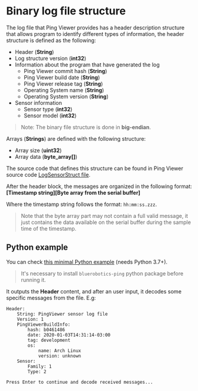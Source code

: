 # Binary log file structure

The log file that Ping Viewer provides has a header description structure that allows program to identify different types of information, the header structure is defined as the following:

- Header (**String**)
- Log structure version (**int32**)
- Information about the program that have generated the log
  - Ping Viewer commit hash (**String**)
  - Ping Viewer build date (**String**)
  - Ping Viewer release tag (**String**)
  - Operating System name (**String**)
  - Operating System version (**String**)
- Sensor information
  - Sensor type (**int32**)
  - Sensor model (**int32**)

> Note: The binary file structure is done in **big-endian**.

Arrays (**Strings**) are defined with the following structure:
  - Array size (**uint32**)
  - Array data (**byte_array[]**)

The source code that defines this structure can be found in Ping Viewer source code [LogSensorStruct file](https://github.com/bluerobotics/ping-viewer/blob/master/src/link/logsensorstruct.cpp).

After the header block, the messages are organized in the following format: **[Timestamp string][Byte array from the serial buffer]**

Where the timestamp string follows the format: `hh:mm:ss.zzz`.

> Note that the byte array part may not contain a full valid message, it just contains the data available on the serial buffer during the sample time of the timestamp.

## Python example

You can check [this minimal Python example](https://github.com/bluerobotics/ping-viewer/blob/master/examples/decode_sensor_binary_log.py) (needs Python 3.7+).

> It's necessary to install `bluerobotics-ping` python package before running it.

It outputs the **Header** content, and after an user input, it decodes some specific messages from the file.
E.g:
```
Header:
    String: PingViewer sensor log file
    Version: 1
    PingViewerBuildInfo:
        hash: b0461486
        date: 2020-01-03T14:31:14-03:00
        tag: development
        os:
            name: Arch Linux
            version: unknown
    Sensor:
        Family: 1
        Type: 2

Press Enter to continue and decode received messages...
```

